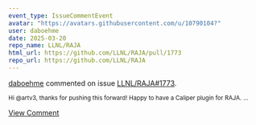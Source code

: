 ```yaml
---
event_type: IssueCommentEvent
avatar: "https://avatars.githubusercontent.com/u/10790104?"
user: daboehme
date: 2025-03-20
repo_name: LLNL/RAJA
html_url: https://github.com/LLNL/RAJA/pull/1773
repo_url: https://github.com/LLNL/RAJA
---
```


<a href='https://github.com/daboehme' target='_blank'>daboehme</a> commented on issue <a href='https://github.com/LLNL/RAJA/pull/1773' target='_blank'>LLNL/RAJA#1773</a>.

<small>Hi @artv3, thanks for pushing this forward! Happy to have a Caliper plugin for RAJA....</small>

<a href='https://github.com/LLNL/RAJA/pull/1773' target='_blank'>View Comment</a>